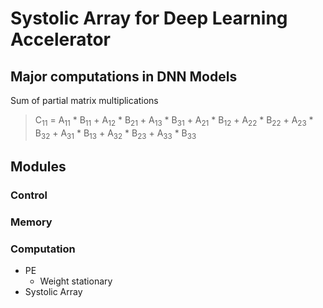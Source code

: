 # Systolic Array for Deep Learning Accelerator
## Major computations in DNN Models
Sum of partial matrix multiplications  
>    C<sub>11</sub> = A<sub>11</sub> * B<sub>11</sub> + A<sub>12</sub> * B<sub>21</sub> + A<sub>13</sub> * B<sub>31</sub> + A<sub>21</sub> * B<sub>12</sub> + A<sub>22</sub> * B<sub>22</sub> + A<sub>23</sub> * B<sub>32</sub> + A<sub>31</sub> * B<sub>13</sub> + A<sub>32</sub> * B<sub>23</sub> + A<sub>33</sub> * B<sub>33</sub>   
## Modules
### Control
### Memory
### Computation
* PE   
  * Weight stationary
* Systolic Array
